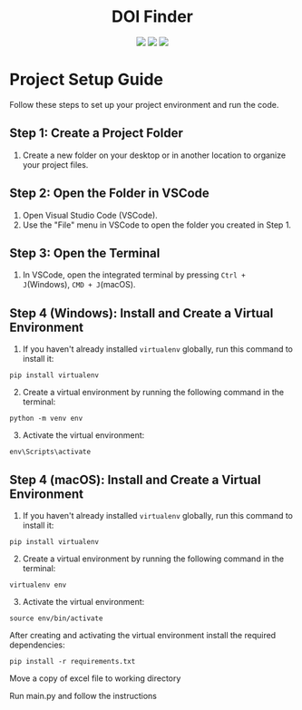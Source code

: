 <h1 align="center">DOI Finder</h1>

<p align="center">
  
<img src="https://img.shields.io/badge/made%20by-berkeokur-blue.svg?color=%23009FFD" >

<img src="https://img.shields.io/badge/version-1.0 Beta 2-brightgreen?color=%7fff00">

<img src="https://badges.frapsoft.com/os/v1/open-source.svg?v=103" >
</p>

# Project Setup Guide

Follow these steps to set up your project environment and run the code.

## Step 1: Create a Project Folder

1. Create a new folder on your desktop or in another location to organize your project files.

## Step 2: Open the Folder in VSCode

1. Open Visual Studio Code (VSCode).
2. Use the "File" menu in VSCode to open the folder you created in Step 1.

## Step 3: Open the Terminal

1. In VSCode, open the integrated terminal by pressing `Ctrl + J`(Windows), `CMD + J`(macOS).

## Step 4 (Windows): Install and Create a Virtual Environment

1. If you haven't already installed `virtualenv` globally, run this command to install it:

```
pip install virtualenv
```

2. Create a virtual environment by running the following command in the terminal:

```
python -m venv env
```
3. Activate the virtual environment:

```
env\Scripts\activate
```

## Step 4 (macOS): Install and Create a Virtual Environment

1. If you haven't already installed `virtualenv` globally, run this command to install it:

```
pip install virtualenv
```

2. Create a virtual environment by running the following command in the terminal:

```
virtualenv env
```

3. Activate the virtual environment:

```
source env/bin/activate
```

After creating and activating the virtual environment
install the required dependencies:

```
pip install -r requirements.txt
```

Move a copy of excel file to working directory

Run main.py and follow the instructions